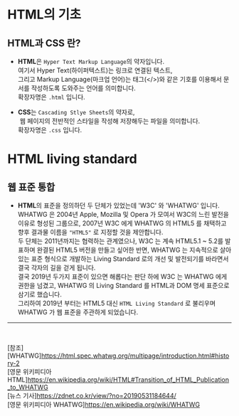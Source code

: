 # HTML의 기초

## HTML과 CSS 란?

- **HTML**은 `Hyper Text Markup Language`의 약자입니다. <br>여기서 Hyper Text(하이퍼텍스트)는 링크로 연결된 텍스트, <br>
  그리고 Markup Language(마크업 언어)는 태그(</>)와 같은 기호를 이용해서 문서를 작성하도록 도와주는 언어를 의미합니다. <br>
  확장자명은 `.html` 입니다.

- **CSS**는 `Cascading Stlye Sheets`의 약자로,<br>
   웹 페이지의 전반적인 스타일을 작성해 저장해두는 파일을 의미합니다.<br>
  확장자명은 `.css` 입니다.
  <br>

# HTML living standard
## 웹 표준 통합
- **HTML**의 표준을 정의하던 두 단체가 있었는데 'W3C' 와 'WHATWG' 입니다. <br>
  WHATWG 은 2004년 Apple, Mozilla 및 Opera 가 모여서 W3C의 느린 발전을 이유로 형성된 그룹으로, 2007년 W3C 에게 WHATWG 의 HTML5 를 채택하고 향후 결과물 이름을 `"HTML5"` 로 지정할 것을 제안합니다.<br>
  두 단체는 2011년까지는 협력하는 관계였으나, W3C 는 계속 HTML5.1 ~ 5.2를 발표하며 완결된 HTML5 버전을 만들고 싶어한 반면, WHATWG 는 지속적으로 살아있는 표준 형식으로 개발하는 Living Standard 로의 개선 및 발전되기를 바라면서 결국 각자의 길을 걷게 됩니다.<br>
  결국 2019년 두가지 표준이 있으면 해롭다는 판단 하에 W3C 는 WHATWG 에게 권한을 넘겼고, WHATWG 의 Living Standard 를 HTML과 DOM 명세 표준으로 삼기로 했습니다.<br>
  그리하여 2019년 부터는 HTML5 대신 `HTML Living Standard` 로 불리우며 WHATWG 가 웹 표준을 주관하게 되었습니다.<br>
 
* * *
<br>

[참조]<br>
[WHATWG]<https://html.spec.whatwg.org/multipage/introduction.html#history-2> <br>
[영문 위키피디아 HTML]<https://en.wikipedia.org/wiki/HTML#Transition_of_HTML_Publication_to_WHATWG> <br>
[뉴스 기사]<https://zdnet.co.kr/view/?no=20190531184644/> <br>
[영문 위키피디아 WHATWG]<https://en.wikipedia.org/wiki/WHATWG>
  
  
  
